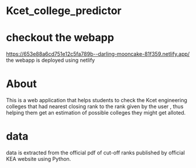 # Kcet_college_predictor

# checkout the webapp
  https://653e88a6cd751e12c5fa789b--darling-mooncake-81f359.netlify.app/
  the webapp is deployed using netlify

# About
This is a web application that helps students to check the Kcet engineering colleges that had nearest closing rank to the rank given by the user , thus helping them get an estimation of possible colleges they might get alloted.

# data
data is extracted from the official pdf of cut-off ranks published by official KEA website using Python.



